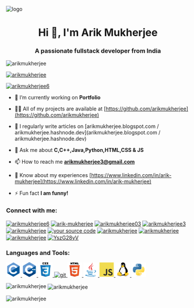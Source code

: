 ![logo](https://camo.githubusercontent.com/3b6ac7ffce4ad464299706cc72944505ebddf31912e2d3af4d996858e2915d37/68747470733a2f2f696d672e6574696d672e636f6d2f7468756d622f6d7369642d38343134363035362c77696474682d313230302c6865696768742d3930302c696d6773697a652d3633383035332c726573697a656d6f64652d382f32303231303730365f646576656c6f7065722d65636f6e6f6d795f30312e6a7067)
<h1 align="center">Hi 👋, I'm Arik Mukherjee</h1>
<h3 align="center">A passionate fullstack developer from India</h3>

<p align="left"> <img src="https://komarev.com/ghpvc/?username=arikmukherjee&label=Profile%20views&color=0e75b6&style=flat" alt="arikmukherjee" /> </p>

<p align="left"> <a href="https://github.com/ryo-ma/github-profile-trophy"><img src="https://github-profile-trophy.vercel.app/?username=arikmukherjee" alt="arikmukherjee" /></a> </p>

<p align="left"> <a href="https://twitter.com/arikmukherjee6" target="blank"><img src="https://img.shields.io/twitter/follow/arikmukherjee6?logo=twitter&style=for-the-badge" alt="arikmukherjee6" /></a> </p>

- 🔭 I’m currently working on **Portfolio**

- 👨‍💻 All of my projects are available at [https://github.com/arikmukherjee](https://github.com/arikmukherjee)

- 📝 I regularly write articles on [arikmukherjee.blogspot.com / arikmukherjee.hashnode.dev](arikmukherjee.blogspot.com / arikmukherjee.hashnode.dev)

- 💬 Ask me about **C,C++,Java,Python,HTML,CSS & JS**

- 📫 How to reach me **arikmukherjee3@gmail.com**

- 📄 Know about my experiences [https://www.linkedin.com/in/arik-mukherjee](https://www.linkedin.com/in/arik-mukherjee)

- ⚡ Fun fact **I am funny!**

<h3 align="left">Connect with me:</h3>
<p align="left">
<a href="https://twitter.com/arikmukherjee6" target="blank"><img align="center" src="https://raw.githubusercontent.com/rahuldkjain/github-profile-readme-generator/master/src/images/icons/Social/twitter.svg" alt="arikmukherjee6" height="30" width="40" /></a>
<a href="https://linkedin.com/in/arik-mukherjee" target="blank"><img align="center" src="https://raw.githubusercontent.com/rahuldkjain/github-profile-readme-generator/master/src/images/icons/Social/linked-in-alt.svg" alt="arik-mukherjee" height="30" width="40" /></a>
<a href="https://fb.com/arikmukherjee03" target="blank"><img align="center" src="https://raw.githubusercontent.com/rahuldkjain/github-profile-readme-generator/master/src/images/icons/Social/facebook.svg" alt="arikmukherjee03" height="30" width="40" /></a>
<a href="https://instagram.com/arikmukherjee3" target="blank"><img align="center" src="https://raw.githubusercontent.com/rahuldkjain/github-profile-readme-generator/master/src/images/icons/Social/instagram.svg" alt="arikmukherjee3" height="30" width="40" /></a>
<a href="https://medium.com/arikmukherjee" target="blank"><img align="center" src="https://raw.githubusercontent.com/rahuldkjain/github-profile-readme-generator/master/src/images/icons/Social/medium.svg" alt="arikmukherjee" height="30" width="40" /></a>
<a href="https://www.youtube.com/c/your source code" target="blank"><img align="center" src="https://raw.githubusercontent.com/rahuldkjain/github-profile-readme-generator/master/src/images/icons/Social/youtube.svg" alt="your source code" height="30" width="40" /></a>
<a href="https://www.hackerrank.com/arikmukherjee" target="blank"><img align="center" src="https://raw.githubusercontent.com/rahuldkjain/github-profile-readme-generator/master/src/images/icons/Social/hackerrank.svg" alt="arikmukherjee" height="30" width="40" /></a>
<a href="https://www.leetcode.com/arikmukherjee" target="blank"><img align="center" src="https://raw.githubusercontent.com/rahuldkjain/github-profile-readme-generator/master/src/images/icons/Social/leet-code.svg" alt="arikmukherjee" height="30" width="40" /></a>
<a href="https://auth.geeksforgeeks.org/user/arikmukherjee" target="blank"><img align="center" src="https://raw.githubusercontent.com/rahuldkjain/github-profile-readme-generator/master/src/images/icons/Social/geeks-for-geeks.svg" alt="arikmukherjee" height="30" width="40" /></a>
<a href="https://discord.gg/YszG28yV" target="blank"><img align="center" src="https://raw.githubusercontent.com/rahuldkjain/github-profile-readme-generator/master/src/images/icons/Social/discord.svg" alt="YszG28yV" height="30" width="40" /></a>
</p>

<h3 align="left">Languages and Tools:</h3>
<p align="left"> <a href="https://www.cprogramming.com/" target="_blank" rel="noreferrer"> <img src="https://raw.githubusercontent.com/devicons/devicon/master/icons/c/c-original.svg" alt="c" width="40" height="40"/> </a> <a href="https://www.w3schools.com/cpp/" target="_blank" rel="noreferrer"> <img src="https://raw.githubusercontent.com/devicons/devicon/master/icons/cplusplus/cplusplus-original.svg" alt="cplusplus" width="40" height="40"/> </a> <a href="https://www.w3schools.com/css/" target="_blank" rel="noreferrer"> <img src="https://raw.githubusercontent.com/devicons/devicon/master/icons/css3/css3-original-wordmark.svg" alt="css3" width="40" height="40"/> </a> <a href="https://git-scm.com/" target="_blank" rel="noreferrer"> <img src="https://www.vectorlogo.zone/logos/git-scm/git-scm-icon.svg" alt="git" width="40" height="40"/> </a> <a href="https://www.w3.org/html/" target="_blank" rel="noreferrer"> <img src="https://raw.githubusercontent.com/devicons/devicon/master/icons/html5/html5-original-wordmark.svg" alt="html5" width="40" height="40"/> </a> <a href="https://www.java.com" target="_blank" rel="noreferrer"> <img src="https://raw.githubusercontent.com/devicons/devicon/master/icons/java/java-original.svg" alt="java" width="40" height="40"/> </a> <a href="https://developer.mozilla.org/en-US/docs/Web/JavaScript" target="_blank" rel="noreferrer"> <img src="https://raw.githubusercontent.com/devicons/devicon/master/icons/javascript/javascript-original.svg" alt="javascript" width="40" height="40"/> </a> <a href="https://www.linux.org/" target="_blank" rel="noreferrer"> <img src="https://raw.githubusercontent.com/devicons/devicon/master/icons/linux/linux-original.svg" alt="linux" width="40" height="40"/> </a> <a href="https://www.python.org" target="_blank" rel="noreferrer"> <img src="https://raw.githubusercontent.com/devicons/devicon/master/icons/python/python-original.svg" alt="python" width="40" height="40"/> </a> </p>

<p><img align="left" src="https://github-readme-stats.vercel.app/api/top-langs?username=arikmukherjee&show_icons=true&locale=en&layout=compact" alt="arikmukherjee" /></p>

<p>&nbsp;<img align="center" src="https://github-readme-stats.vercel.app/api?username=arikmukherjee&show_icons=true&locale=en" alt="arikmukherjee" /></p>

<p><img align="center" src="https://github-readme-streak-stats.herokuapp.com/?user=arikmukherjee&" alt="arikmukherjee" /></p>

